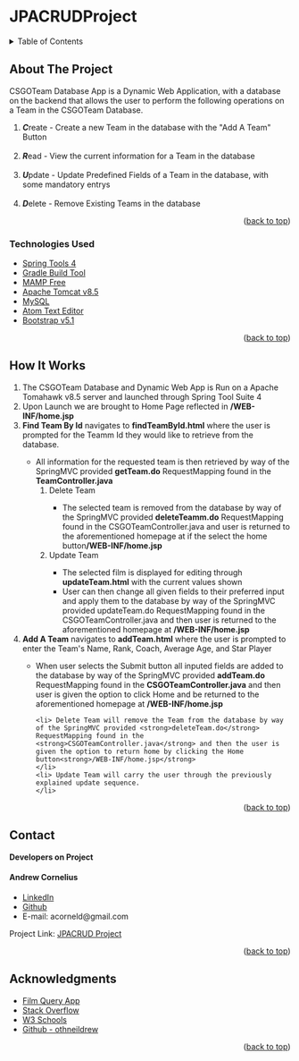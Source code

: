 # JPACRUDProject

<details>
  <summary>Table of Contents</summary>
  <ul>
    <li>
      <a href="#about-the-project">About The Project</a>
  </ul>
      <ul>
        <li><a href="#technologies-used">Technologies Used</a></li>
      </ul>
    </li>
  <ul>
    <li><a href="#howitworks">How It Works</a></li>
  </ul>  
  <ul>
    <li><a href="#contact">Contact</a></li>
  </ul>

  <ul>
    <li><a href="#acknowledgments">Acknowledgments</a></li>
    </ul>

</details>

<!-- ABOUT THE PROJECT -->

## About The Project

<p>CSGOTeam Database App is a Dynamic Web Application, with a database on the backend that allows the user to perform the following operations on a Team in the CSGOTeam Database.</p>
<ol>
<li><strong><em>C</em></strong>reate - Create a new Team in the database with the "Add A Team" Button</li>
<br>
<li><strong><em>R</em></strong>ead - View the current information for a Team in the database</li>
<br>
<li><strong><em>U</em></strong>pdate - Update Predefined Fields of a Team in the database, with some mandatory entrys</li>
<br>
<li><strong><em>D</em></strong>elete - Remove Existing Teams in the database</li>
</ol>
<!--[![Product Name Screen Shot][product-screenshot]](https://example.com) -->

<p align="right">(<a href="#top">back to top</a>)</p>

### Technologies Used

-   [Spring Tools 4](https://spring.io/tools)
-   [Gradle Build Tool](https://gradle.org/install/)
-   [MAMP Free](https://www.mamp.info/en/mac/)
-   [Apache Tomcat v8.5](https://tomcat.apache.org/)
-   [MySQL](https://www.mysql.com/)
-   [Atom Text Editor](https://atom.io/)
-   [Bootstrap v5.1](https://getbootstrap.com)

<p align="right">(<a href="#top">back to top</a>)</p>

## How It Works

<ol>
<li>
The CSGOTeam Database and Dynamic Web App is Run on a Apache Tomahawk v8.5 server and launched through Spring Tool Suite 4
</li>
<li>
Upon Launch we are brought to Home Page reflected in <strong>/WEB-INF/home.jsp</strong>
</li>
<li>
<strong>Find Team By Id</strong> navigates to <strong>findTeamById.html</strong> where the user is prompted for the Teamm Id they would like to retrieve from the database.
</li>
<ul>
<li>All information for the requested team is then retrieved by way of the SpringMVC provided <strong>getTeam.do</strong> RequestMapping found in the <strong>TeamController.java</strong>

  <ol>
    <li>Delete Team</li>
      <ul>
        <li>The selected team is removed from the database by way of the SpringMVC provided <strong>deleteTeamm.do</strong> RequestMapping found in the CSGOTeamController.java and user is returned to the aforementioned homepage at if the select the home button<strong>/WEB-INF/home.jsp</strong></li>
      </ul>
    <li>Update Team</li>
      <ul>
        <li>
        The selected film is displayed for editing through <strong>updateTeam.html</strong> with the current values shown</li>
        <li>
        User can then change all given fields to their preferred input and apply them to the database by way of the SpringMVC provided updateTeam.do RequestMapping found in the CSGOTeamController.java and then user is returned to the aforementioned homepage at <strong>/WEB-INF/home.jsp</strong>
        </li>
      </ul>
  </ol>

</ul>
<li>
<strong>Add A Team</strong> navigates to <strong>addTeam.html</strong> where the user is prompted to enter the Team's Name, Rank, Coach, Average Age, and Star Player
</li>
  <ul>
    <li>
    When user selects the Submit button all inputed fields are added to the database by way of the SpringMVC provided <strong>addTeam.do</strong> RequestMapping found in the <strong>CSGOTeamController.java</strong> and then user is given the option to click Home and  be returned to the aforementioned homepage at <strong>/WEB-INF/home.jsp</strong>
    </li>

    <li> Delete Team will remove the Team from the database by way of the SpringMVC provided <strong>deleteTeam.do</strong> RequestMapping found in the <strong>CSGOTeamController.java</strong> and then the user is given the option to return home by clicking the Home button<strong>/WEB-INF/home.jsp</strong>
    </li>
    <li> Update Team will carry the user through the previously explained update sequence.
    </li>
  </ul>
</ol>

<p align="right">(<a href="#top">back to top</a>)</p>

## Contact

<strong>Developers on Project</strong>


<h4>Andrew Cornelius</h4>
<ul>
<li><a href="https://www.linkedin.com/in/andrew-cornelius-584b151a9">LinkedIn</a></li>
<li><a href="https://github.com/acorneld">Github</a></li>
<li> E-mail: acorneld@gmail.com</li>
</ul>

Project Link: [JPACRUD Project](https://github.com/acorneld/JPACRUDProject)

<p align="right">(<a href="#top">back to top</a>)</p>

<!-- ACKNOWLEDGMENTS -->

## Acknowledgments

-   [Film Query App](https://github.com/acorneld/FilmQueryProject)
-   [Stack Overflow](https://stackoverflow.com/)
-   [W3 Schools](https://www.w3schools.com/)
-   [Github - othneildrew](https://github.com/othneildrew/Best-README-Template)




<p align="right">(<a href="#top">back to top</a>)</p>
